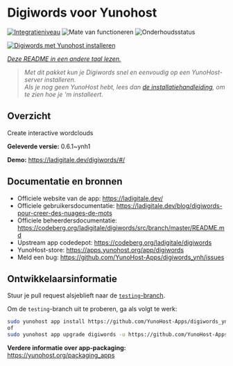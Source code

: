 <!--
NB: Deze README is automatisch gegenereerd door <https://github.com/YunoHost/apps/tree/master/tools/readme_generator>
Hij mag NIET handmatig aangepast worden.
-->

# Digiwords voor Yunohost

[![Integratieniveau](https://dash.yunohost.org/integration/digiwords.svg)](https://ci-apps.yunohost.org/ci/apps/digiwords/) ![Mate van functioneren](https://ci-apps.yunohost.org/ci/badges/digiwords.status.svg) ![Onderhoudsstatus](https://ci-apps.yunohost.org/ci/badges/digiwords.maintain.svg)

[![Digiwords met Yunohost installeren](https://install-app.yunohost.org/install-with-yunohost.svg)](https://install-app.yunohost.org/?app=digiwords)

*[Deze README in een andere taal lezen.](./ALL_README.md)*

> *Met dit pakket kun je Digiwords snel en eenvoudig op een YunoHost-server installeren.*  
> *Als je nog geen YunoHost hebt, lees dan [de installatiehandleiding](https://yunohost.org/install), om te zien hoe je 'm installeert.*

## Overzicht

Create interactive wordclouds

**Geleverde versie:** 0.6.1~ynh1

**Demo:** <https://ladigitale.dev/digiwords/#/>
## Documentatie en bronnen

- Officiele website van de app: <https://ladigitale.dev/>
- Officiele gebruikersdocumentatie: <https://ladigitale.dev/blog/digiwords-pour-creer-des-nuages-de-mots>
- Officiele beheerdersdocumentatie: <https://codeberg.org/ladigitale/digiwords/src/branch/master/README.md>
- Upstream app codedepot: <https://codeberg.org/ladigitale/digiwords>
- YunoHost-store: <https://apps.yunohost.org/app/digiwords>
- Meld een bug: <https://github.com/YunoHost-Apps/digiwords_ynh/issues>

## Ontwikkelaarsinformatie

Stuur je pull request alsjeblieft naar de [`testing`-branch](https://github.com/YunoHost-Apps/digiwords_ynh/tree/testing).

Om de `testing`-branch uit te proberen, ga als volgt te werk:

```bash
sudo yunohost app install https://github.com/YunoHost-Apps/digiwords_ynh/tree/testing --debug
of
sudo yunohost app upgrade digiwords -u https://github.com/YunoHost-Apps/digiwords_ynh/tree/testing --debug
```

**Verdere informatie over app-packaging:** <https://yunohost.org/packaging_apps>
